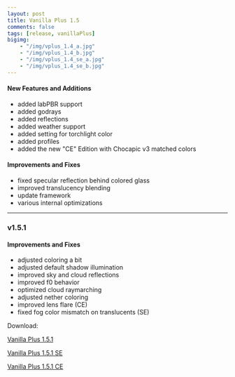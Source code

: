 ```yaml
---
layout: post
title: Vanilla Plus 1.5
comments: false
tags: [release, vanillaPlus]
bigimg: 
    - "/img/vplus_1.4_a.jpg"
    - "/img/vplus_1.4_b.jpg"
    - "/img/vplus_1.4_se_a.jpg"
    - "/img/vplus_1.4_se_b.jpg"
---
```


#### New Features and Additions

* added labPBR support
* added godrays
* added reflections
* added weather support
* added setting for torchlight color
* added profiles
* added the new "CE" Edition with Chocapic v3 matched colors

#### Improvements and Fixes

* fixed specular reflection behind colored glass
* improved translucency blending
* update framework
* various internal optimizations

***

### v1.5.1

#### Improvements and Fixes

* adjusted coloring a bit
* adjusted default shadow illumination
* improved sky and cloud reflections
* improved f0 behavior
* optimized cloud raymarching
* adjusted nether coloring
* improved lens flare (CE)
* fixed fog color mismatch on translucents (SE)

Download:

[Vanilla Plus 1.5.1](https://github.com/rre36/glsl_vplus/releases/download/v1.5.1/VPlus_v1.5.1.zip)

[Vanilla Plus 1.5.1 SE](https://github.com/rre36/glsl_vplus/releases/download/v1.5.1se/VPlus_v1.5.1_SE.zip)

[Vanilla Plus 1.5.1 CE](https://github.com/rre36/glsl_vplus/releases/download/v1.5.1ce/VPlus_v1.5.1_CE.zip)
